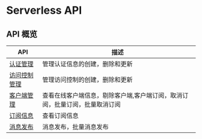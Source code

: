 # Serverless API

## API 概览


| API                          | 描述                                   |
| ---------------------------- | -------------------------------------- |
| [认证管理](auth.md)          | 管理认证信息的创建，删除和更新         |
| [访问控制管理](acl.md)       | 管理访问控制的创建，删除和更新         |
| [客户端管理](clients.md)     | 查看在线客户端信息，剔除客户端,客户端订阅，取消订阅，批量订阅，批量取消订阅       |
| [订阅信息](subscriptions.md) | 查看订阅信息                           |
| [消息发布](publish.md)       | 消息发布，批量消息发布                 |


